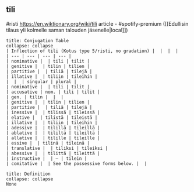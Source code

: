 ## tili
#risti
https://en.wiktionary.org/wiki/tili
article - #spotify-premium ([[Edullisin tilaus yli kolmelle saman talouden jäsenelle|local]])
```ad-note
title: Conjugation Table
collapse: collapse
| Inflection of tili (Kotus type 5/risti, no gradation) |  |  |  |
| --- | --- | --- | --- |
| nominative |  | tili | tilit |
| genitive |  | tilin | tilien |
| partitive |  | tiliä | tilejä |
| illative |  | tiliin | tileihin |
|  |  | singular | plural |
| nominative |  | tili | tilit |
| accusative | nom. | tili | tilit |
| gen. | tilin |  |  |
| genitive |  | tilin | tilien |
| partitive |  | tiliä | tilejä |
| inessive |  | tilissä | tileissä |
| elative |  | tilistä | tileistä |
| illative |  | tiliin | tileihin |
| adessive |  | tilillä | tileillä |
| ablative |  | tililtä | tileiltä |
| allative |  | tilille | tileille |
| essive |  | tilinä | tileinä |
| translative |  | tiliksi | tileiksi |
| abessive |  | tilittä | tileittä |
| instructive |  | — | tilein |
| comitative |  | See the possessive forms below. |  |
```
```ad-note
title: Definition
collapse: collapse
None
```